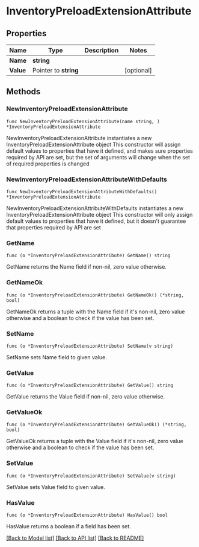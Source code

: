 # InventoryPreloadExtensionAttribute

## Properties

Name | Type | Description | Notes
------------ | ------------- | ------------- | -------------
**Name** | **string** |  | 
**Value** | Pointer to **string** |  | [optional] 

## Methods

### NewInventoryPreloadExtensionAttribute

`func NewInventoryPreloadExtensionAttribute(name string, ) *InventoryPreloadExtensionAttribute`

NewInventoryPreloadExtensionAttribute instantiates a new InventoryPreloadExtensionAttribute object
This constructor will assign default values to properties that have it defined,
and makes sure properties required by API are set, but the set of arguments
will change when the set of required properties is changed

### NewInventoryPreloadExtensionAttributeWithDefaults

`func NewInventoryPreloadExtensionAttributeWithDefaults() *InventoryPreloadExtensionAttribute`

NewInventoryPreloadExtensionAttributeWithDefaults instantiates a new InventoryPreloadExtensionAttribute object
This constructor will only assign default values to properties that have it defined,
but it doesn't guarantee that properties required by API are set

### GetName

`func (o *InventoryPreloadExtensionAttribute) GetName() string`

GetName returns the Name field if non-nil, zero value otherwise.

### GetNameOk

`func (o *InventoryPreloadExtensionAttribute) GetNameOk() (*string, bool)`

GetNameOk returns a tuple with the Name field if it's non-nil, zero value otherwise
and a boolean to check if the value has been set.

### SetName

`func (o *InventoryPreloadExtensionAttribute) SetName(v string)`

SetName sets Name field to given value.


### GetValue

`func (o *InventoryPreloadExtensionAttribute) GetValue() string`

GetValue returns the Value field if non-nil, zero value otherwise.

### GetValueOk

`func (o *InventoryPreloadExtensionAttribute) GetValueOk() (*string, bool)`

GetValueOk returns a tuple with the Value field if it's non-nil, zero value otherwise
and a boolean to check if the value has been set.

### SetValue

`func (o *InventoryPreloadExtensionAttribute) SetValue(v string)`

SetValue sets Value field to given value.

### HasValue

`func (o *InventoryPreloadExtensionAttribute) HasValue() bool`

HasValue returns a boolean if a field has been set.


[[Back to Model list]](../README.md#documentation-for-models) [[Back to API list]](../README.md#documentation-for-api-endpoints) [[Back to README]](../README.md)


